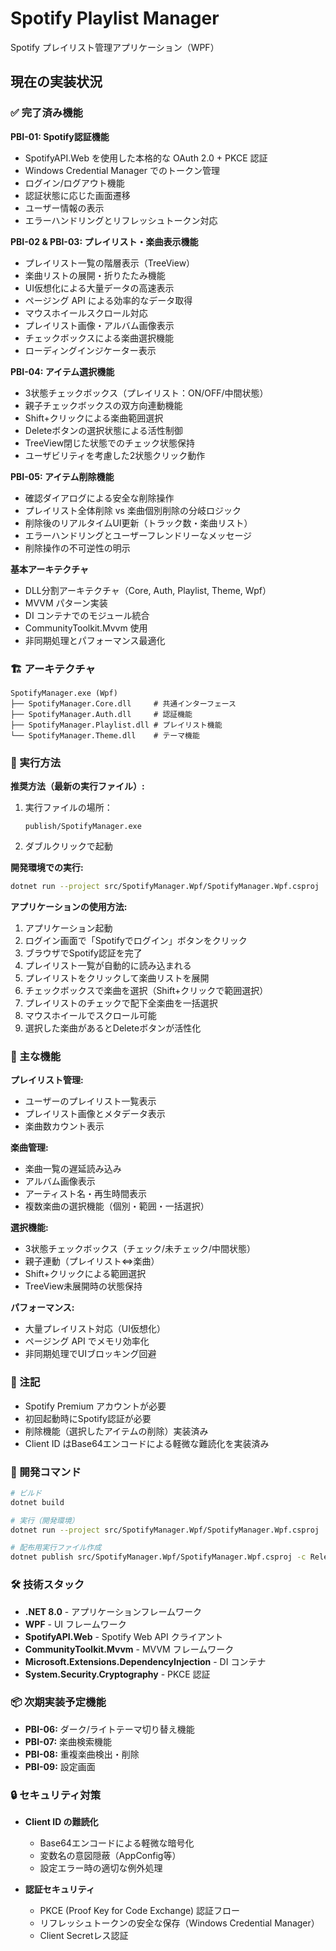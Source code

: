 # Spotify Playlist Manager

Spotify プレイリスト管理アプリケーション（WPF）

## 現在の実装状況

### ✅ 完了済み機能

**PBI-01: Spotify認証機能**
- SpotifyAPI.Web を使用した本格的な OAuth 2.0 + PKCE 認証
- Windows Credential Manager でのトークン管理
- ログイン/ログアウト機能
- 認証状態に応じた画面遷移
- ユーザー情報の表示
- エラーハンドリングとリフレッシュトークン対応

**PBI-02 & PBI-03: プレイリスト・楽曲表示機能**
- プレイリスト一覧の階層表示（TreeView）
- 楽曲リストの展開・折りたたみ機能
- UI仮想化による大量データの高速表示
- ページング API による効率的なデータ取得
- マウスホイールスクロール対応
- プレイリスト画像・アルバム画像表示
- チェックボックスによる楽曲選択機能
- ローディングインジケーター表示

**PBI-04: アイテム選択機能**
- 3状態チェックボックス（プレイリスト：ON/OFF/中間状態）
- 親子チェックボックスの双方向連動機能
- Shift+クリックによる楽曲範囲選択
- Deleteボタンの選択状態による活性制御
- TreeView閉じた状態でのチェック状態保持
- ユーザビリティを考慮した2状態クリック動作

**PBI-05: アイテム削除機能**
- 確認ダイアログによる安全な削除操作
- プレイリスト全体削除 vs 楽曲個別削除の分岐ロジック
- 削除後のリアルタイムUI更新（トラック数・楽曲リスト）
- エラーハンドリングとユーザーフレンドリーなメッセージ
- 削除操作の不可逆性の明示

**基本アーキテクチャ**
- DLL分割アーキテクチャ（Core, Auth, Playlist, Theme, Wpf）
- MVVM パターン実装
- DI コンテナでのモジュール統合
- CommunityToolkit.Mvvm 使用
- 非同期処理とパフォーマンス最適化

### 🏗️ アーキテクチャ

```
SpotifyManager.exe (Wpf)
├── SpotifyManager.Core.dll     # 共通インターフェース
├── SpotifyManager.Auth.dll     # 認証機能
├── SpotifyManager.Playlist.dll # プレイリスト機能
└── SpotifyManager.Theme.dll    # テーマ機能
```

### 🚀 実行方法

**推奨方法（最新の実行ファイル）:**
1. 実行ファイルの場所：
   ```
   publish/SpotifyManager.exe
   ```
2. ダブルクリックで起動

**開発環境での実行:**
```bash
dotnet run --project src/SpotifyManager.Wpf/SpotifyManager.Wpf.csproj
```

**アプリケーションの使用方法:**
1. アプリケーション起動
2. ログイン画面で「Spotifyでログイン」ボタンをクリック
3. ブラウザでSpotify認証を完了
4. プレイリスト一覧が自動的に読み込まれる
5. プレイリストをクリックして楽曲リストを展開
6. チェックボックスで楽曲を選択（Shift+クリックで範囲選択）
7. プレイリストのチェックで配下全楽曲を一括選択
8. マウスホイールでスクロール可能
9. 選択した楽曲があるとDeleteボタンが活性化

### 🎵 主な機能

**プレイリスト管理:**
- ユーザーのプレイリスト一覧表示
- プレイリスト画像とメタデータ表示
- 楽曲数カウント表示

**楽曲管理:**
- 楽曲一覧の遅延読み込み
- アルバム画像表示
- アーティスト名・再生時間表示
- 複数楽曲の選択機能（個別・範囲・一括選択）

**選択機能:**
- 3状態チェックボックス（チェック/未チェック/中間状態）
- 親子連動（プレイリスト⇔楽曲）
- Shift+クリックによる範囲選択
- TreeView未展開時の状態保持

**パフォーマンス:**
- 大量プレイリスト対応（UI仮想化）
- ページング API でメモリ効率化
- 非同期処理でUIブロッキング回避

### 📝 注記

- Spotify Premium アカウントが必要
- 初回起動時にSpotify認証が必要
- 削除機能（選択したアイテムの削除）実装済み
- Client ID はBase64エンコードによる軽微な難読化を実装済み

### 🔧 開発コマンド

```bash
# ビルド
dotnet build

# 実行（開発環境）
dotnet run --project src/SpotifyManager.Wpf/SpotifyManager.Wpf.csproj

# 配布用実行ファイル作成
dotnet publish src/SpotifyManager.Wpf/SpotifyManager.Wpf.csproj -c Release -o publish --self-contained true -r win-x64
```

### 🛠️ 技術スタック

- **.NET 8.0** - アプリケーションフレームワーク
- **WPF** - UI フレームワーク
- **SpotifyAPI.Web** - Spotify Web API クライアント
- **CommunityToolkit.Mvvm** - MVVM フレームワーク
- **Microsoft.Extensions.DependencyInjection** - DI コンテナ
- **System.Security.Cryptography** - PKCE 認証

### 📦 次期実装予定機能

- **PBI-06:** ダーク/ライトテーマ切り替え機能
- **PBI-07:** 楽曲検索機能
- **PBI-08:** 重複楽曲検出・削除
- **PBI-09:** 設定画面

### 🔒 セキュリティ対策

- **Client ID の難読化**
  - Base64エンコードによる軽微な暗号化
  - 変数名の意図隠蔽（AppConfig等）
  - 設定エラー時の適切な例外処理

- **認証セキュリティ**
  - PKCE (Proof Key for Code Exchange) 認証フロー
  - リフレッシュトークンの安全な保存（Windows Credential Manager）
  - Client Secretレス認証